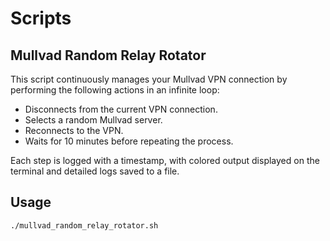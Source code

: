 # Scripts

## Mullvad Random Relay Rotator
This script continuously manages your Mullvad VPN connection by performing the following actions in an infinite loop:

- Disconnects from the current VPN connection.
- Selects a random Mullvad server.
- Reconnects to the VPN.
- Waits for 10 minutes before repeating the process.

Each step is logged with a timestamp, with colored output displayed on the terminal and detailed logs saved to a file.

## Usage

```./mullvad_random_relay_rotator.sh```
